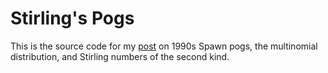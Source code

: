 # Stirling's Pogs

This is the source code for my [post](https://padtai.ca/stirlings-pogs) on 1990s Spawn pogs, the multinomial distribution, and Stirling numbers of the second kind.